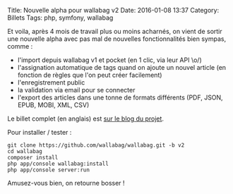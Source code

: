 Title: Nouvelle alpha pour wallabag v2
Date: 2016-01-08 13:37
Category: Billets
Tags: php, symfony, wallabag

Et voila, après 4 mois de travail plus ou moins acharnés, on vient de sortir une nouvelle alpha avec pas mal de nouvelles fonctionnalités bien sympas, comme :

* l'import depuis wallabag v1 et pocket (en 1 clic, via leur API \o/)
* l'assignation automatique de tags quand on ajoute un nouvel article (en fonction de règles que l'on peut créer facilement)
* l'enregistrement public
* la validation via email pour se connecter
* l'export des articles dans une tonne de formats différents (PDF, JSON, EPUB, MOBI, XML, CSV)

Le billet complet (en anglais) est [sur le blog du projet](https://www.wallabag.org/blog/2016/01/08/wallabag-alpha1-v2).

Pour installer / tester :

```
git clone https://github.com/wallabag/wallabag.git -b v2
cd wallabag
composer install
php app/console wallabag:install
php app/console server:run
```

Amusez-vous bien, on retourne bosser !
